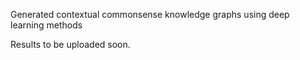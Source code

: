 Generated contextual commonsense knowledge graphs using deep learning methods

Results to be uploaded soon.
